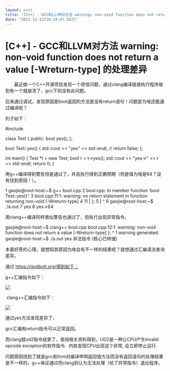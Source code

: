 ```yaml
---
layout: post
title: "[C++] - GCC和LLVM对方法 warning: non-void function does not return a value [-Wreturn-type] 的处理差异"
date: "2022-11-12T10:19:47.507Z"
---
```

\[C++\] - GCC和LLVM对方法 warning: non-void function does not return a value \[-Wreturn-type\] 的处理差异
================================================================================================

　　最近做一个C++开源项目发现一个奇怪问题，通过clang编译链接执行程序每到有一个就崩溃了，gcc下则没有此问题。

后来通过调试，发现原因是bool返回的方法是没有return语句！问题是为啥还能通过编译呢？

列子如下：

#include <iostream>

class Test {
public:
  bool yes();
};

bool Test::yes() {
  std::cout << "yes" << std::endl;
  // return false;
};

int main() {
  Test \*t = new Test;
  bool r = t->yes();
  std::cout << "yes->" << r << std::endl;
  return 0;
}

用g++编译得到警告但是通过了，并且执行得到正确预期（但是值为啥是64？没有找到原因！）。

1 gaojie@root-host:~$ g++ bool.cpp 
2 bool.cpp: In member function ‘bool Test::yes()’:
3 bool.cpp:11:1: warning: no return statement in function returning non-void \[-Wreturn-type\]
4    11 | };
5       | ^
6 gaojie@root-host:~$ ./a.out 
7 yes
8 yes->64

用clang++编译同样类似警告也通过了，但执行出现异常指令。

gaojie@root-host:~$ clang++ bool.cpp 
bool.cpp:12:1: warning: non-void function does not return a value \[-Wreturn-type\]
};
^
1 warning generated.
gaojie@root\-host:~$ ./a.out 
yes
非法指令 (核心已转储)

本着好奇的心理，就想知其原因为啥会有不一样的结果呢？就想通过汇编语法查询差异。

通过 https://godbolt.org/得到如下：

g++汇编指令如下：

![](https://img2022.cnblogs.com/blog/2422898/202211/2422898-20221112165030014-1669441307.png)

 clang++汇编指令如下：

![](https://img2022.cnblogs.com/blog/2422898/202211/2422898-20221112165142397-1633780787.png)

通过yes方法发现差异了，

gcc汇编有return指令可以正常返回。

而clang就ud2指令结束了，查阅相关资料得到，UD2是一种让CPU产生invalid opcode exception的软件指令.  内核发现CPU出现这个异常, 会立即停止运行.

问题原因找到了就是gcc和llvm对编译申明返回值方法而没有返回语句的处理结果是不一样的，g++保证通过而clang则认为无法处理（给了异常指令）退出程序。